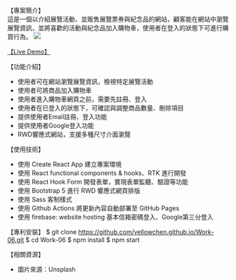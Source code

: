 【專案簡介】  
這是一個以介紹展覽活動、並販售展覽票券與紀念品的網站，顧客能在網站中瀏覽展覽資訊，並將喜歡的活動與紀念品加入購物車，使用者在登入的狀態下可進行購買行為。
<img src="https://res.cloudinary.com/da85u8p5e/image/upload/v1735203382/Home_ver2_jrvx1m.jpg">

[【Live Demo】](https://yellowchen.github.io/Work-06/)

【功能介紹】
- 使用者可在網站瀏覽展覽資訊，檢視特定展覽活動
- 使用者可將商品加入購物車
- 使用者進入購物車網頁之前，需要先註冊、登入
- 使用者在已登入的狀態下，可確認與調整商品數量、刪除項目
- 提供使用者Email註冊、登入功能
- 提供使用者Google登入功能
- RWD響應式網站，支援多種尺寸介面瀏覽
  

【使用技術】
- 使用 Create React App 建立專案環境
- 使用 React functional components & hooks、RTK 進行開發
- 使用 React Hook Form 開發表單，實現表單監聽、驗證等功能
- 使用 Bootstrap 5 進行 RWD 響應式網頁排版
- 使用 Sass 客制樣式
- 使用 Github Actions 將更新內容自動部署至 GitHub Pages
- 使用 firebase: website hosting 基本信箱密碼登入、Google第三分登入
  

【專利安裝】
$ git clone https://github.com/yellowchen.github.io/Work-06.git
$ cd Work-06
$ npm install
$ npm start


【相關資源】
- 圖片來源：Unsplash

